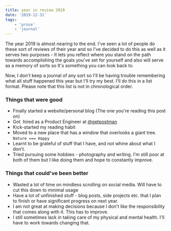 ```yaml
---
title: year in review 2019
date: '2019-12-31'
tags:
    - 'prose'
    - 'journal'
---
```


The year 2019 is almost nearing to the end. I've seen a lot of people do these sort of reviews of their year and so I've decided to do this as well as it serves two purposes - It lets you reflect where you stand on the path towards accomplishing the goals you've set for yourself and also will serve as a memory of sorts so It's something you can look back to.

Now, I don't keep a journal of any sort so I'll be having trouble remembering what all stuff happened this year but I'll try my best. I'll do this in a list format. Please note that this list is not in chronological order.

### Things that were good

- Finally started a website/personal blog (The one you're reading this post on)
- Got  hired as a Product Engineer at [@getpostman](https://postman.com)
- Kick-started my reading habit
- Moved to a new place that has a window that overlooks a giant tree. `Nature === Happy`
- Learnt to be grateful of stuff that I have, and not whine about what I don't.
- Tried pursuing some hobbies - photography and writing. I'm still poor at both of them but I like doing them and hope to constantly improve.

### Things that could've been better

- Wasted a lot of time on mindless scrolling on social media. Will have to cut this down to minimal usage
- Have a lot of unfinished stuff - blog posts, side projects etc. that I plan to finish or have significant progress on next year.
- I am not great at making decisions because I don't like the responsibility that comes along with it. This has to improve.
- I still sometimes lack in taking care of my physical and mental health. I'll have to work towards changing that.
